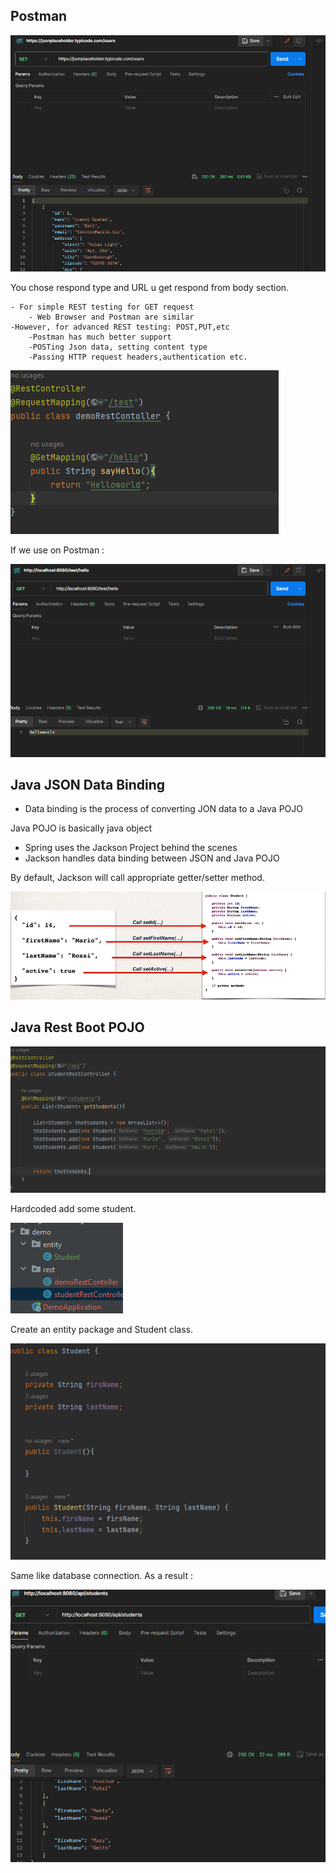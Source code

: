 ## Postman

![](Attachment/Pasted%20image%2020240312023316.png)

You chose respond type and URL u get respond from body section.

	- For simple REST testing for GET request
		- Web Browser and Postman are similar
	-However, for advanced REST testing: POST,PUT,etc
		-Postman has much better support
		-POSTing Json data, setting content type
		-Passing HTTP request headers,authentication etc.

![](Attachment/Pasted%20image%2020240312025012.png)

If we use on Postman :

![](Attachment/Pasted%20image%2020240312025030.png)


## Java JSON Data Binding

- Data binding is the process of converting JON data to a Java POJO

Java POJO is basically java object

- Spring uses the Jackson Project  behind the scenes 
- Jackson handles data binding  between JSON and Java POJO

By default, Jackson will call  appropriate getter/setter method.

![](Attachment/Pasted%20image%2020240312025602.png)



## Java Rest Boot POJO


![](Attachment/Pasted%20image%2020240312031411.png)

Hardcoded add some  student.

![](Attachment/Pasted%20image%2020240312031454.png)

Create an entity package and Student class.

![](Attachment/Pasted%20image%2020240312031528.png)

Same like database connection. As a result :

![](Attachment/Pasted%20image%2020240312031554.png)
